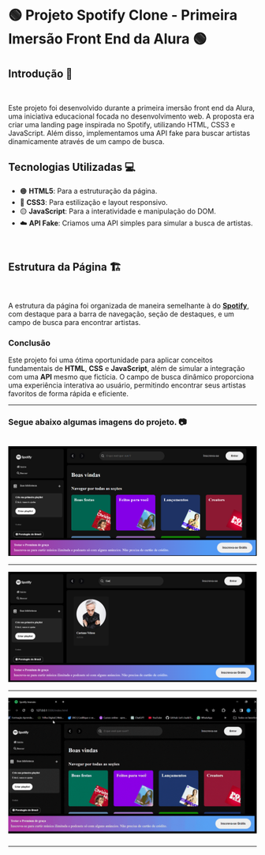 

# 🟢 Projeto Spotify Clone - Primeira Imersão Front End da Alura 🟢


## Introdução 📖
<br>

Este projeto foi desenvolvido durante a primeira imersão front end da Alura, uma iniciativa educacional focada no desenvolvimento web. A proposta era criar uma landing page inspirada no Spotify, utilizando HTML, CSS3 e JavaScript. Além disso, implementamos uma API fake para buscar artistas dinamicamente através de um campo de busca.

## Tecnologias Utilizadas 💻


- 🟠 **HTML5**: Para a estruturação da página.
- 🔵 **CSS3**: Para estilização e layout responsivo.
- 🟡 **JavaScript**: Para a interatividade e manipulação do DOM.
- ☁️ **API Fake**: Criamos uma API simples para simular a busca de artistas.

<br>

## **Estrutura da Página**   🏗️
<br>

A estrutura da página foi organizada de maneira semelhante à do **[Spotify](https://open.spotify.com/intl-pt)**, com destaque para a barra de navegação, seção de destaques, e um campo de busca para encontrar artistas.



### Conclusão

Este projeto foi uma ótima oportunidade para aplicar conceitos fundamentais de **HTML**, **CSS** e **JavaScript**, além de simular a integração com uma **API** mesmo que fictícia. O campo de busca dinâmico proporciona uma experiência interativa ao usuário, permitindo encontrar seus artistas favoritos de forma rápida e eficiente.
<br>
<hr>

### Segue abaixo algumas imagens do projeto. 📷
<br>


<img src="/img/lading-page-alura-clone.PNG">

<hr>

<img src="/img/lading-page-alura-busca.PNG">

<hr>

<img src="/img/lading-page-gif.gif">

<hr>
